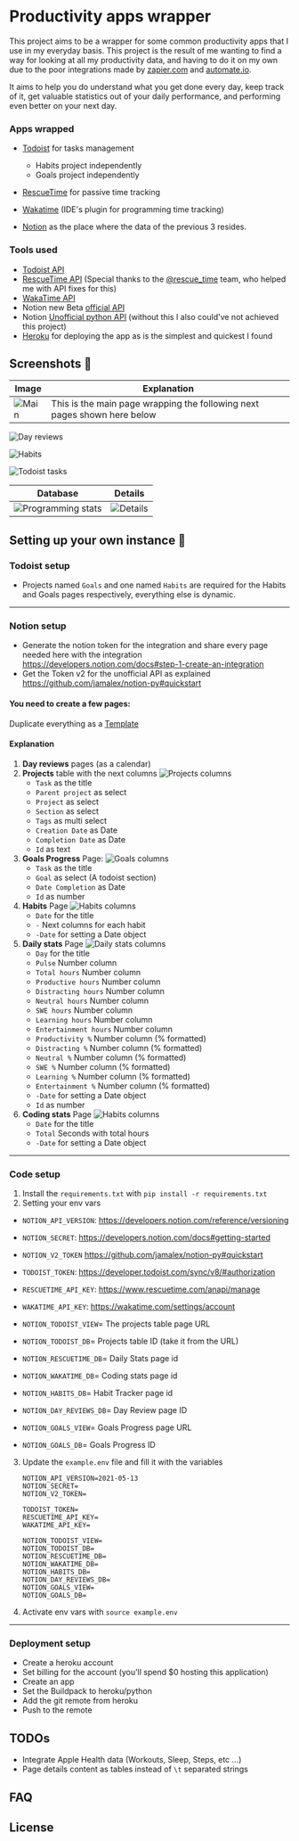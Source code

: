 # Productivity apps wrapper

This project aims to be a wrapper for some common productivity apps that I use in my everyday basis. This project is the result of me
wanting to find a way for looking at all my productivity data, and having to do it on my own due to the poor integrations made
by [zapier.com](http://zapier.com/) and [automate.io](http://automate.io/).

It aims to help you do understand what you get done every day, keep track of it, get valuable statistics out of your daily performance, and
performing even better on your next day.

### Apps wrapped

- [Todoist](http://todoist.com/) for tasks management
    - Habits project independently
    - Goals project independently
- [RescueTime](http://rescuetime.com/) for passive time tracking
- [Wakatime](http://wakatime.com/) (IDE's plugin for programming time tracking)


- [Notion](https://www.notion.so/) as the place where the data of the previous 3 resides.

### Tools used

- [Todoist API](https://developer.todoist.com/sync/v8/)
- [RescueTime API](https://www.rescuetime.com/apidoc) (Special thanks to the [@rescue_time]() team, who helped me with API fixes for this)
- [WakaTime API](https://wakatime.com/developers)
- Notion new Beta [official API](https://developers.notion.com/)
- Notion [Unofficial python API](https://github.com/jamalex/notion-py) (without this I also could've not achieved this project)
- [Heroku](https://dashboard.heroku.com/) for deploying the app as is the simplest and quickest I found

## Screenshots 📸

Image             |  Explanation
-------------------------|-------------------------
![Main](screenshots/main_notion_page.png) | This is the main page wrapping the following next pages shown here below

![Day reviews](screenshots/day_reviews.png)

![Habits](screenshots/habit_tracker.png)

![Todoist tasks](screenshots/todoist_tasks.png)

Database             |  Details
-------------------------|-------------------------
![Programming stats](screenshots/wakatime_stats.png) | ![Details](screenshots/wakatime_stats_details.png)

## Setting up your own instance 🚀

### Todoist setup

- Projects named ```Goals``` and one named ```Habits``` are required for the Habits and Goals pages respectively, everything else is
  dynamic.

--- 

### Notion setup

- Generate the notion token for the integration and share every page needed here with the
  integration https://developers.notion.com/docs#step-1-create-an-integration
- Get the Token v2 for the unofficial API as explained https://github.com/jamalex/notion-py#quickstart

#### You need to create a few pages:

Duplicate everything as a [Template](https://www.notion.so/josancamon19/Copy-of-Productivity-2a42742502fe410c8e875a870cf015a9)

#### Explanation

1. **Day reviews** pages (as a calendar)
2. **Projects** table with the next columns
   ![Projects columns](screenshots/todoist_tasks_columns.png)
    - ```Task``` as the title
    - ```Parent project``` as select
    - ```Project``` as select
    - ```Section``` as select
    - ```Tags``` as multi select
    - ```Creation Date``` as Date
    - ```Completion Date``` as Date
    - ```Id``` as text
3. **Goals Progress** Page:
   ![Goals columns](screenshots/goals_columns.png)
    - ```Task``` as the title
    - ```Goal``` as select (A todoist section)
    - ```Date Completion``` as Date
    - ```Id``` as number
4. **Habits** Page
   ![Habits columns](screenshots/habits_columns.png)
    - ```Date``` for the title
    - ```-``` Next columns for each habit
    - ```-Date``` for setting a Date object
5. **Daily stats** Page
   ![Daily stats columns](screenshots/daily_stats_columns.png)
    - ```Day``` for the title
    - ```Pulse``` Number column
    - ```Total hours``` Number column
    - ```Productive hours``` Number column
    - ```Distracting hours``` Number column
    - ```Neutral hours``` Number column
    - ```SWE hours``` Number column
    - ```Learning hours``` Number column
    - ```Entertainment hours``` Number column
    - ```Productivity %``` Number column (% formatted)
    - ```Distracting %``` Number column (% formatted)
    - ```Neutral %``` Number column (% formatted)
    - ```SWE %``` Number column (% formatted)
    - ```Learning %``` Number column (% formatted)
    - ```Entertainment %``` Number column (% formatted)
    - ```-Date``` for setting a Date object
    - ```Id``` as number
6. **Coding stats** Page
   ![Habits columns](screenshots/wakatime_stats_columns.png)
    - ```Date``` for the title
    - ```Total``` Seconds with total hours
    - ```-Date``` for setting a Date object

---

### Code setup

1. Install the ```requirements.txt``` with ```pip install -r requirements.txt```
2. Setting your env vars


- ```NOTION_API_VERSION```: https://developers.notion.com/reference/versioning
- ```NOTION_SECRET```: https://developers.notion.com/docs#getting-started
- ```NOTION_V2_TOKEN``` https://github.com/jamalex/notion-py#quickstart


- ```TODOIST_TOKEN```: https://developer.todoist.com/sync/v8/#authorization
- ```RESCUETIME_API_KEY```: https://www.rescuetime.com/anapi/manage
- ```WAKATIME_API_KEY```: https://wakatime.com/settings/account


- ```NOTION_TODOIST_VIEW```= The projects table page URL
- ```NOTION_TODOIST_DB```= Projects table ID (take it from the URL)
- ```NOTION_RESCUETIME_DB```= Daily Stats page id
- ```NOTION_WAKATIME_DB```= Coding stats page id
- ```NOTION_HABITS_DB```= Habit Tracker page id
- ```NOTION_DAY_REVIEWS_DB```= Day Review page ID
- ```NOTION_GOALS_VIEW```= Goals Progress page URL
- ```NOTION_GOALS_DB```= Goals Progress ID

3. Update the ```example.env``` file and fill it with the variables
   ```dotenv
   NOTION_API_VERSION=2021-05-13
   NOTION_SECRET=
   NOTION_V2_TOKEN=
   
   TODOIST_TOKEN=
   RESCUETIME_API_KEY=
   WAKATIME_API_KEY=
   
   NOTION_TODOIST_VIEW=
   NOTION_TODOIST_DB=
   NOTION_RESCUETIME_DB=
   NOTION_WAKATIME_DB=
   NOTION_HABITS_DB=
   NOTION_DAY_REVIEWS_DB=
   NOTION_GOALS_VIEW=
   NOTION_GOALS_DB=
   ```
4. Activate env vars with ```source example.env```

---

### Deployment setup

- Create a heroku account
- Set billing for the account (you'll spend $0 hosting this application)
- Create an app
- Set the Buildpack to heroku/python
- Add the git remote from heroku
- Push to the remote

## TODOs

- Integrate Apple Health data (Workouts, Sleep, Steps, etc ...)
- Page details content as tables instead of ```\t``` separated strings

## FAQ

## License